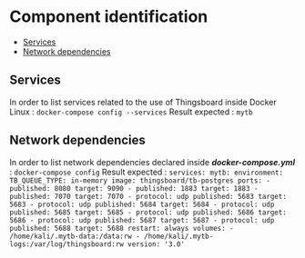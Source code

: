 # Component identification

- [Services](#services)
- [Network dependencies](#network_dependencies)


## Services

In order to list services related to the use of Thingsboard inside Docker Linux :
`docker-compose config --services`
Result expected :
`mytb`


## Network dependencies

In order to list network dependencies declared inside ***docker-compose.yml*** :
`docker-compose config`
Result expected :
`services:
  mytb:
    environment:
      TB_QUEUE_TYPE: in-memory
    image: thingsboard/tb-postgres
    ports:
    - published: 8080
      target: 9090
    - published: 1883
      target: 1883
    - published: 7070
      target: 7070
    - protocol: udp
      published: 5683
      target: 5683
    - protocol: udp
      published: 5684
      target: 5684
    - protocol: udp
      published: 5685
      target: 5685
    - protocol: udp
      published: 5686
      target: 5686
    - protocol: udp
      published: 5687
      target: 5687
    - protocol: udp
      published: 5688
      target: 5688
    restart: always
    volumes:
    - /home/kali/.mytb-data:/data:rw
    - /home/kali/.mytb-logs:/var/log/thingsboard:rw
version: '3.0'`
